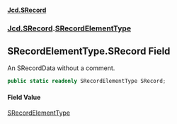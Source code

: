 #### [Jcd.SRecord](index.md 'index')
### [Jcd.SRecord](Jcd.SRecord.md 'Jcd.SRecord').[SRecordElementType](Jcd.SRecord.SRecordElementType.md 'Jcd.SRecord.SRecordElementType')

## SRecordElementType.SRecord Field

An SRecordData without a comment.

```csharp
public static readonly SRecordElementType SRecord;
```

#### Field Value
[SRecordElementType](Jcd.SRecord.SRecordElementType.md 'Jcd.SRecord.SRecordElementType')